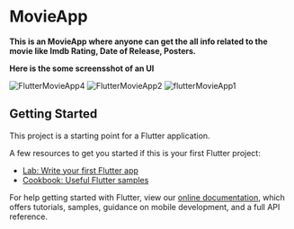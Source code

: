 # MovieApp

**This is an MovieApp where anyone can  get the all info related to the movie like Imdb Rating, Date of Release, Posters.**

**Here is the some screensshot of an UI**


![FlutterMovieApp4](https://user-images.githubusercontent.com/64456168/96303385-ecea4380-1017-11eb-95d9-1729f503e16a.jpeg)
![FlutterMovieApp2](https://user-images.githubusercontent.com/64456168/96303356-e2c84500-1017-11eb-8a9d-6729a3bdf974.jpeg)
![flutterMovieApp1](https://user-images.githubusercontent.com/64456168/96303345-de039100-1017-11eb-9438-4da222e2dbcf.jpeg)


## Getting Started

This project is a starting point for a Flutter application.

A few resources to get you started if this is your first Flutter project:

- [Lab: Write your first Flutter app](https://flutter.dev/docs/get-started/codelab)
- [Cookbook: Useful Flutter samples](https://flutter.dev/docs/cookbook)

For help getting started with Flutter, view our
[online documentation](https://flutter.dev/docs), which offers tutorials,
samples, guidance on mobile development, and a full API reference.
